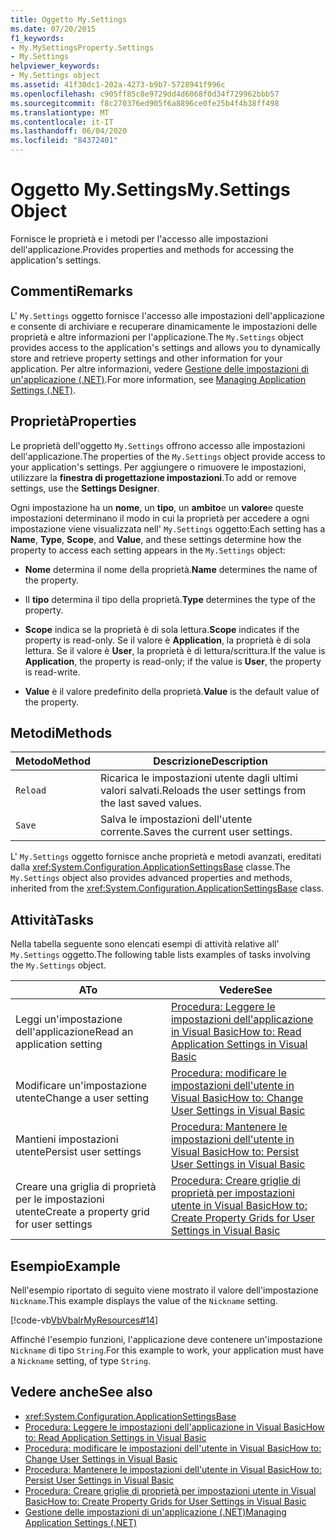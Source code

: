 ```yaml
---
title: Oggetto My.Settings
ms.date: 07/20/2015
f1_keywords:
- My.MySettingsProperty.Settings
- My.Settings
helpviewer_keywords:
- My.Settings object
ms.assetid: 41f30dc1-202a-4273-b9b7-5728941f996c
ms.openlocfilehash: c905ff85c8e9729dd4d6068f0d34f729962bbb57
ms.sourcegitcommit: f8c270376ed905f6a8896ce0fe25b4f4b38ff498
ms.translationtype: MT
ms.contentlocale: it-IT
ms.lasthandoff: 06/04/2020
ms.locfileid: "84372401"
---
```

# <a name="mysettings-object"></a><span data-ttu-id="c5ea7-102">Oggetto My.Settings</span><span class="sxs-lookup"><span data-stu-id="c5ea7-102">My.Settings Object</span></span>
<span data-ttu-id="c5ea7-103">Fornisce le proprietà e i metodi per l'accesso alle impostazioni dell'applicazione.</span><span class="sxs-lookup"><span data-stu-id="c5ea7-103">Provides properties and methods for accessing the application's settings.</span></span>  
  
## <a name="remarks"></a><span data-ttu-id="c5ea7-104">Commenti</span><span class="sxs-lookup"><span data-stu-id="c5ea7-104">Remarks</span></span>  
 <span data-ttu-id="c5ea7-105">L' `My.Settings` oggetto fornisce l'accesso alle impostazioni dell'applicazione e consente di archiviare e recuperare dinamicamente le impostazioni delle proprietà e altre informazioni per l'applicazione.</span><span class="sxs-lookup"><span data-stu-id="c5ea7-105">The `My.Settings` object provides access to the application's settings and allows you to dynamically store and retrieve property settings and other information for your application.</span></span> <span data-ttu-id="c5ea7-106">Per altre informazioni, vedere [Gestione delle impostazioni di un'applicazione (.NET)](/visualstudio/ide/managing-application-settings-dotnet).</span><span class="sxs-lookup"><span data-stu-id="c5ea7-106">For more information, see [Managing Application Settings (.NET)](/visualstudio/ide/managing-application-settings-dotnet).</span></span>  
  
## <a name="properties"></a><span data-ttu-id="c5ea7-107">Proprietà</span><span class="sxs-lookup"><span data-stu-id="c5ea7-107">Properties</span></span>  
 <span data-ttu-id="c5ea7-108">Le proprietà dell'oggetto `My.Settings` offrono accesso alle impostazioni dell'applicazione.</span><span class="sxs-lookup"><span data-stu-id="c5ea7-108">The properties of the `My.Settings` object provide access to your application's settings.</span></span> <span data-ttu-id="c5ea7-109">Per aggiungere o rimuovere le impostazioni, utilizzare la **finestra di progettazione impostazioni**.</span><span class="sxs-lookup"><span data-stu-id="c5ea7-109">To add or remove settings, use the **Settings Designer**.</span></span>  
  
 <span data-ttu-id="c5ea7-110">Ogni impostazione ha un **nome**, un **tipo**, un **ambito**e un **valore**e queste impostazioni determinano il modo in cui la proprietà per accedere a ogni impostazione viene visualizzata nell' `My.Settings` oggetto:</span><span class="sxs-lookup"><span data-stu-id="c5ea7-110">Each setting has a **Name**, **Type**, **Scope**, and **Value**, and these settings determine how the property to access each setting appears in the `My.Settings` object:</span></span>  
  
- <span data-ttu-id="c5ea7-111">**Nome** determina il nome della proprietà.</span><span class="sxs-lookup"><span data-stu-id="c5ea7-111">**Name** determines the name of the property.</span></span>  
  
- <span data-ttu-id="c5ea7-112">Il **tipo** determina il tipo della proprietà.</span><span class="sxs-lookup"><span data-stu-id="c5ea7-112">**Type** determines the type of the property.</span></span>  
  
- <span data-ttu-id="c5ea7-113">**Scope** indica se la proprietà è di sola lettura.</span><span class="sxs-lookup"><span data-stu-id="c5ea7-113">**Scope** indicates if the property is read-only.</span></span> <span data-ttu-id="c5ea7-114">Se il valore è **Application**, la proprietà è di sola lettura. Se il valore è **User**, la proprietà è di lettura/scrittura.</span><span class="sxs-lookup"><span data-stu-id="c5ea7-114">If the value is **Application**, the property is read-only; if the value is **User**, the property is read-write.</span></span>  
  
- <span data-ttu-id="c5ea7-115">**Value** è il valore predefinito della proprietà.</span><span class="sxs-lookup"><span data-stu-id="c5ea7-115">**Value** is the default value of the property.</span></span>  
  
## <a name="methods"></a><span data-ttu-id="c5ea7-116">Metodi</span><span class="sxs-lookup"><span data-stu-id="c5ea7-116">Methods</span></span>  
  
|<span data-ttu-id="c5ea7-117">Metodo</span><span class="sxs-lookup"><span data-stu-id="c5ea7-117">Method</span></span>|<span data-ttu-id="c5ea7-118">Descrizione</span><span class="sxs-lookup"><span data-stu-id="c5ea7-118">Description</span></span>|  
|---|---|  
|`Reload`|<span data-ttu-id="c5ea7-119">Ricarica le impostazioni utente dagli ultimi valori salvati.</span><span class="sxs-lookup"><span data-stu-id="c5ea7-119">Reloads the user settings from the last saved values.</span></span>|  
|`Save`|<span data-ttu-id="c5ea7-120">Salva le impostazioni dell'utente corrente.</span><span class="sxs-lookup"><span data-stu-id="c5ea7-120">Saves the current user settings.</span></span>|  
  
 <span data-ttu-id="c5ea7-121">L' `My.Settings` oggetto fornisce anche proprietà e metodi avanzati, ereditati dalla <xref:System.Configuration.ApplicationSettingsBase> classe.</span><span class="sxs-lookup"><span data-stu-id="c5ea7-121">The `My.Settings` object also provides advanced properties and methods, inherited from the <xref:System.Configuration.ApplicationSettingsBase> class.</span></span>  
  
## <a name="tasks"></a><span data-ttu-id="c5ea7-122">Attività</span><span class="sxs-lookup"><span data-stu-id="c5ea7-122">Tasks</span></span>  
 <span data-ttu-id="c5ea7-123">Nella tabella seguente sono elencati esempi di attività relative all' `My.Settings` oggetto.</span><span class="sxs-lookup"><span data-stu-id="c5ea7-123">The following table lists examples of tasks involving the `My.Settings` object.</span></span>  
  
|<span data-ttu-id="c5ea7-124">A</span><span class="sxs-lookup"><span data-stu-id="c5ea7-124">To</span></span>|<span data-ttu-id="c5ea7-125">Vedere</span><span class="sxs-lookup"><span data-stu-id="c5ea7-125">See</span></span>|  
|---|---|  
|<span data-ttu-id="c5ea7-126">Leggi un'impostazione dell'applicazione</span><span class="sxs-lookup"><span data-stu-id="c5ea7-126">Read an application setting</span></span>|[<span data-ttu-id="c5ea7-127">Procedura: Leggere le impostazioni dell'applicazione in Visual Basic</span><span class="sxs-lookup"><span data-stu-id="c5ea7-127">How to: Read Application Settings in Visual Basic</span></span>](../../developing-apps/programming/app-settings/how-to-read-application-settings.md)|  
|<span data-ttu-id="c5ea7-128">Modificare un'impostazione utente</span><span class="sxs-lookup"><span data-stu-id="c5ea7-128">Change a user setting</span></span>|[<span data-ttu-id="c5ea7-129">Procedura: modificare le impostazioni dell'utente in Visual Basic</span><span class="sxs-lookup"><span data-stu-id="c5ea7-129">How to: Change User Settings in Visual Basic</span></span>](../../developing-apps/programming/app-settings/how-to-change-user-settings.md)|  
|<span data-ttu-id="c5ea7-130">Mantieni impostazioni utente</span><span class="sxs-lookup"><span data-stu-id="c5ea7-130">Persist user settings</span></span>|[<span data-ttu-id="c5ea7-131">Procedura: Mantenere le impostazioni dell'utente in Visual Basic</span><span class="sxs-lookup"><span data-stu-id="c5ea7-131">How to: Persist User Settings in Visual Basic</span></span>](../../developing-apps/programming/app-settings/how-to-persist-user-settings.md)|  
|<span data-ttu-id="c5ea7-132">Creare una griglia di proprietà per le impostazioni utente</span><span class="sxs-lookup"><span data-stu-id="c5ea7-132">Create a property grid for user settings</span></span>|[<span data-ttu-id="c5ea7-133">Procedura: Creare griglie di proprietà per impostazioni utente in Visual Basic</span><span class="sxs-lookup"><span data-stu-id="c5ea7-133">How to: Create Property Grids for User Settings in Visual Basic</span></span>](../../developing-apps/programming/app-settings/how-to-create-property-grids-for-user-settings.md)|  
  
## <a name="example"></a><span data-ttu-id="c5ea7-134">Esempio</span><span class="sxs-lookup"><span data-stu-id="c5ea7-134">Example</span></span>  
 <span data-ttu-id="c5ea7-135">Nell'esempio riportato di seguito viene mostrato il valore dell'impostazione `Nickname`.</span><span class="sxs-lookup"><span data-stu-id="c5ea7-135">This example displays the value of the `Nickname` setting.</span></span>  
  
 [!code-vb[VbVbalrMyResources#14](~/samples/snippets/visualbasic/VS_Snippets_VBCSharp/VbVbalrMyResources/VB/Form1.vb#14)]  
  
 <span data-ttu-id="c5ea7-136">Affinché l'esempio funzioni, l'applicazione deve contenere un'impostazione `Nickname` di tipo `String`.</span><span class="sxs-lookup"><span data-stu-id="c5ea7-136">For this example to work, your application must have a `Nickname` setting, of type `String`.</span></span>  
  
## <a name="see-also"></a><span data-ttu-id="c5ea7-137">Vedere anche</span><span class="sxs-lookup"><span data-stu-id="c5ea7-137">See also</span></span>

- <xref:System.Configuration.ApplicationSettingsBase>
- [<span data-ttu-id="c5ea7-138">Procedura: Leggere le impostazioni dell'applicazione in Visual Basic</span><span class="sxs-lookup"><span data-stu-id="c5ea7-138">How to: Read Application Settings in Visual Basic</span></span>](../../developing-apps/programming/app-settings/how-to-read-application-settings.md)
- [<span data-ttu-id="c5ea7-139">Procedura: modificare le impostazioni dell'utente in Visual Basic</span><span class="sxs-lookup"><span data-stu-id="c5ea7-139">How to: Change User Settings in Visual Basic</span></span>](../../developing-apps/programming/app-settings/how-to-change-user-settings.md)
- [<span data-ttu-id="c5ea7-140">Procedura: Mantenere le impostazioni dell'utente in Visual Basic</span><span class="sxs-lookup"><span data-stu-id="c5ea7-140">How to: Persist User Settings in Visual Basic</span></span>](../../developing-apps/programming/app-settings/how-to-persist-user-settings.md)
- [<span data-ttu-id="c5ea7-141">Procedura: Creare griglie di proprietà per impostazioni utente in Visual Basic</span><span class="sxs-lookup"><span data-stu-id="c5ea7-141">How to: Create Property Grids for User Settings in Visual Basic</span></span>](../../developing-apps/programming/app-settings/how-to-create-property-grids-for-user-settings.md)
- [<span data-ttu-id="c5ea7-142">Gestione delle impostazioni di un'applicazione (.NET)</span><span class="sxs-lookup"><span data-stu-id="c5ea7-142">Managing Application Settings (.NET)</span></span>](/visualstudio/ide/managing-application-settings-dotnet)
